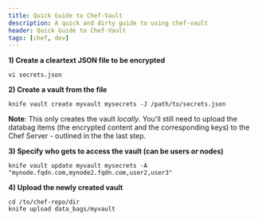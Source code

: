 ```yaml
---
title: Quick Guide to Chef-Vault
description: A quick and dirty guide to using chef-vault
header: Quick Guide to Chef-Vault
tags: [chef, dev]
---
```

**1) Create a cleartext JSON file to be encrypted**

`vi secrets.json`

**2) Create a vault from the file**

`knife vault create myvault mysecrets -J /path/to/secrets.json`

**Note**: This only creates the vault _locally_. You'll still need to upload the databag items (the encrypted content and the corresponding keys) to the Chef Server - outlined in the the last step.

**3) Specify who gets to access the vault (can be users _or_ nodes)**

`knife vault update myvault mysecrets -A "mynode.fqdn.com,mynode2.fqdn.com,user2,user3"`

**4) Upload the newly created vault**
```
cd /to/chef-repo/dir
knife upload data_bags/myvault
```
